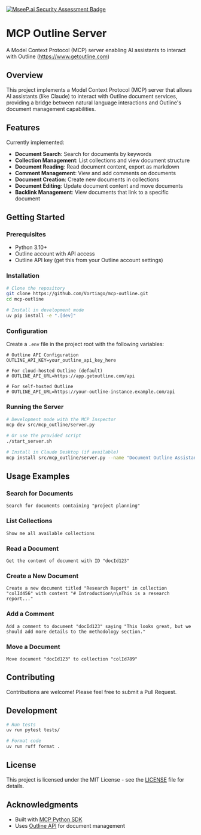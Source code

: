 [![MseeP.ai Security Assessment Badge](https://mseep.net/pr/vortiago-mcp-outline-badge.png)](https://mseep.ai/app/vortiago-mcp-outline)

# MCP Outline Server

A Model Context Protocol (MCP) server enabling AI assistants to interact with Outline (https://www.getoutline.com)

## Overview

This project implements a Model Context Protocol (MCP) server that allows AI assistants (like Claude) to interact with Outline document services, providing a bridge between natural language interactions and Outline's document management capabilities.

## Features

Currently implemented:
- **Document Search**: Search for documents by keywords
- **Collection Management**: List collections and view document structure
- **Document Reading**: Read document content, export as markdown
- **Comment Management**: View and add comments on documents
- **Document Creation**: Create new documents in collections
- **Document Editing**: Update document content and move documents
- **Backlink Management**: View documents that link to a specific document

## Getting Started

### Prerequisites

- Python 3.10+
- Outline account with API access
- Outline API key (get this from your Outline account settings)

### Installation

```bash
# Clone the repository
git clone https://github.com/Vortiago/mcp-outline.git
cd mcp-outline

# Install in development mode
uv pip install -e ".[dev]"
```

### Configuration

Create a `.env` file in the project root with the following variables:

```
# Outline API Configuration
OUTLINE_API_KEY=your_outline_api_key_here

# For cloud-hosted Outline (default)
# OUTLINE_API_URL=https://app.getoutline.com/api

# For self-hosted Outline
# OUTLINE_API_URL=https://your-outline-instance.example.com/api
```

### Running the Server

```bash
# Development mode with the MCP Inspector
mcp dev src/mcp_outline/server.py

# Or use the provided script
./start_server.sh

# Install in Claude Desktop (if available)
mcp install src/mcp_outline/server.py --name "Document Outline Assistant"
```

## Usage Examples

### Search for Documents

```
Search for documents containing "project planning"
```

### List Collections

```
Show me all available collections
```

### Read a Document

```
Get the content of document with ID "docId123"
```

### Create a New Document

```
Create a new document titled "Research Report" in collection "colId456" with content "# Introduction\n\nThis is a research report..."
```

### Add a Comment

```
Add a comment to document "docId123" saying "This looks great, but we should add more details to the methodology section."
```

### Move a Document

```
Move document "docId123" to collection "colId789"
```

## Contributing

Contributions are welcome! Please feel free to submit a Pull Request.

## Development

```bash
# Run tests
uv run pytest tests/

# Format code
uv run ruff format .
```

## License

This project is licensed under the MIT License - see the [LICENSE](LICENSE) file for details.

## Acknowledgments

- Built with [MCP Python SDK](https://github.com/modelcontextprotocol/python-sdk)
- Uses [Outline API](https://getoutline.com) for document management

